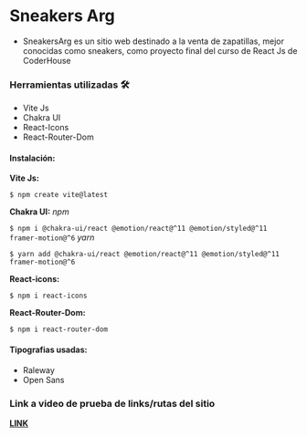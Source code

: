 # Sneakers Arg

- SneakersArg es un sitio web destinado a la venta de zapatillas, mejor conocidas como sneakers, como proyecto final del curso de React Js de CoderHouse

### Herramientas utilizadas 🛠
- Vite Js
- Chakra UI
- React-Icons
- React-Router-Dom

#### Instalación:
**Vite Js:**

`$ npm create vite@latest `

**Chakra UI:**
*npm*

`$ npm i @chakra-ui/react @emotion/react@^11 @emotion/styled@^11 framer-motion@^6`
*yarn*

`$ yarn add @chakra-ui/react @emotion/react@^11 @emotion/styled@^11 framer-motion@^6`

**React-icons:**

`$ npm i react-icons`

**React-Router-Dom:**

`$ npm i react-router-dom`

#### Tipografias usadas:
- Raleway
- Open Sans

### Link a video de prueba de links/rutas del sitio
**[LINK](https://www.loom.com/share/e76b6bfab1374bcc8435aacea1916335)**


